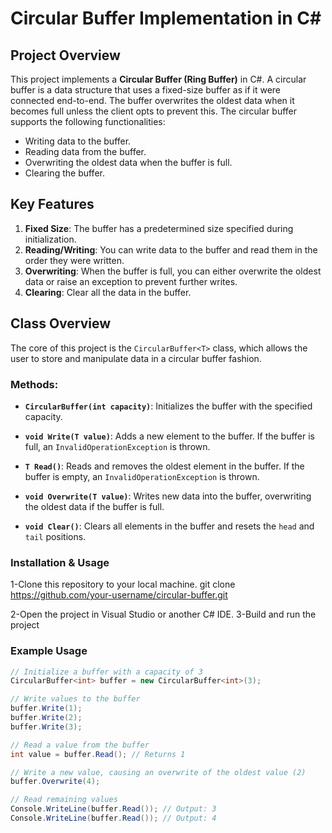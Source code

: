 # Circular Buffer Implementation in C#

## Project Overview

This project implements a **Circular Buffer (Ring Buffer)** in C#. A circular buffer is a data structure that uses a fixed-size buffer as if it were connected end-to-end. The buffer overwrites the oldest data when it becomes full unless the client opts to prevent this. The circular buffer supports the following functionalities:
- Writing data to the buffer.
- Reading data from the buffer.
- Overwriting the oldest data when the buffer is full.
- Clearing the buffer.

## Key Features
1. **Fixed Size**: The buffer has a predetermined size specified during initialization.
2. **Reading/Writing**: You can write data to the buffer and read them in the order they were written.
3. **Overwriting**: When the buffer is full, you can either overwrite the oldest data or raise an exception to prevent further writes.
4. **Clearing**: Clear all the data in the buffer.

## Class Overview

The core of this project is the `CircularBuffer<T>` class, which allows the user to store and manipulate data in a circular buffer fashion.

### Methods:

- **`CircularBuffer(int capacity)`**: Initializes the buffer with the specified capacity.
  
- **`void Write(T value)`**: Adds a new element to the buffer. If the buffer is full, an `InvalidOperationException` is thrown.
  
- **`T Read()`**: Reads and removes the oldest element in the buffer. If the buffer is empty, an `InvalidOperationException` is thrown.

- **`void Overwrite(T value)`**: Writes new data into the buffer, overwriting the oldest data if the buffer is full.

- **`void Clear()`**: Clears all elements in the buffer and resets the `head` and `tail` positions.


### Installation & Usage
1-Clone this repository to your local machine.
git clone https://github.com/your-username/circular-buffer.git

2-Open the project in Visual Studio or another C# IDE.
3-Build and run the project


### Example Usage

```csharp
// Initialize a buffer with a capacity of 3
CircularBuffer<int> buffer = new CircularBuffer<int>(3);

// Write values to the buffer
buffer.Write(1);
buffer.Write(2);
buffer.Write(3);

// Read a value from the buffer
int value = buffer.Read(); // Returns 1

// Write a new value, causing an overwrite of the oldest value (2)
buffer.Overwrite(4);

// Read remaining values
Console.WriteLine(buffer.Read()); // Output: 3
Console.WriteLine(buffer.Read()); // Output: 4

